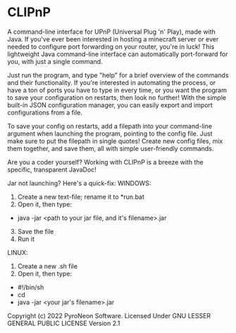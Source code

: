 # CLIPnP

A command-line interface for UPnP (Universal Plug 'n' Play), made with Java. 
If you've ever been interested in hosting a minecraft server or ever needed to configure port forwarding on your router,
you're in luck! This lightweight Java command-line interface can automatically port-forward for you, with just a single command.

Just run the program, and type "help" for a brief overview of the commands and their functionality.
If you're interested in automating the process, or have a ton of ports you have to type in every time,
or you want the program to save your configuration on restarts, then look no further! With the simple built-in
JSON configuration manager, you can easily export and import configurations from a file.

To save your config on restarts, add a filepath into your command-line argument when launching the program, pointing
to the config file. Just make sure to put the filepath in single quotes! Create new config files, mix them together, 
and save them, all with simple user-friendly commands.

Are you a coder yourself? Working with CLIPnP is a breeze with the specific, transparent JavaDoc!

Jar not launching? Here's a quick-fix:
WINDOWS:
1. Create a new text-file; rename it to *run.bat
2. Open it, then type: 
- java -jar <path to your jar file, and it's filename>.jar
3. Save the file
4. Run it

LINUX:
1. Create a new .sh file
2. Open it, then type:
- #!/bin/sh
- cd <folder with your jar file>
- java -jar <your jar's filename>.jar

Copyright (c) 2022 PyroNeon Software.
Licensed Under GNU LESSER GENERAL PUBLIC LICENSE Version 2.1
